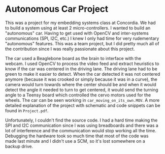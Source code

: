 # Autonomous Car Project
This was a project for my embedding systems class at Concordia. We had to build a system using at least 2 micro-controllers. I wanted to build an "autonomous" car. Having to get used with OpenCV and inter-systems communications (SPI, I2C, etc.) I knew I only had time for very rudementary "autonomous" features. This was a team project, but I did pretty much all of the contribution since I was really passionate about this project.

The car used a Beaglebone board as the brain to interface with the webcam. I used OpenCV to process the video feed and extract heuristics to know if the car was centered in the driving lane. The driving lane had to be green to make it easier to detect. When the car detected it was not centered anymore (because it was crooked or simply because it was in a curve), the camera would turn towards where the center should be and when it would detect the angle it needed to turn to get centered, it would send the turning angle to a Teensy board which controlled the cervo motors used for the wheels. The car can be seen working in `car_moving_on_its_own.MOV`. A more detailed explanation of the project with schematic and code snippets can be found in `Project.pdf`.

Unfortunately, I couldn't find the source code. I had a hard time making the SPI and I2C communication since I was using breadboards and there was a lot of interference and the communication would stop working all the time. Debugging the hardware took so much time that most of the code was made last minute and I didn't use a SCM, so it's lost somewhere on a backup drive.